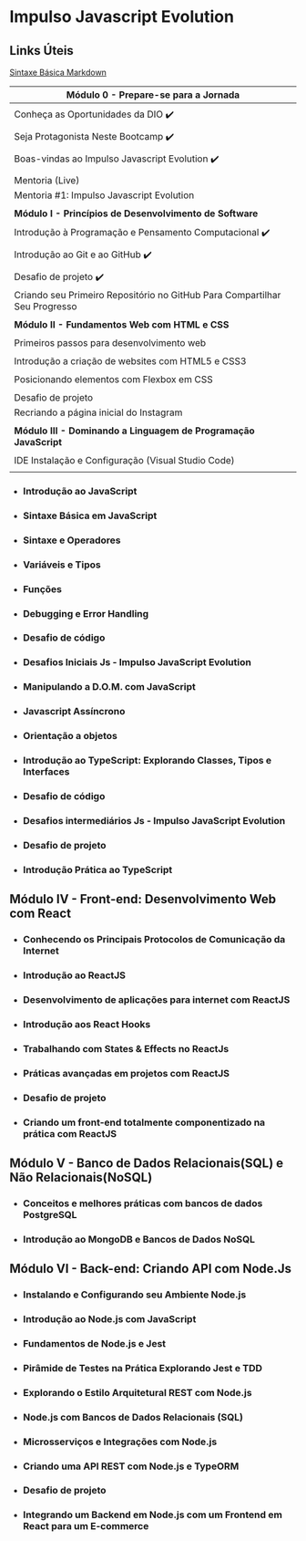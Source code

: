 # Impulso Javascript Evolution

## Links Úteis
[Sintaxe Básica Markdown](https://www.markdownguide.org/)


|**Módulo 0 - Prepare-se para a Jornada**                                               |
|---------------------------------------------------------------------------------------|
|                                                                                       |
| Conheça as Oportunidades da DIO                                    :heavy_check_mark: |
|                                                                                       |
| Seja Protagonista Neste Bootcamp                                   :heavy_check_mark: |
|                                                                                       |
| Boas-vindas ao Impulso Javascript Evolution                        :heavy_check_mark: |
|                                                                                       |
| Mentoria (Live)                                                                       |
| Mentoria #1: Impulso Javascript Evolution | Aula Inaugural                            |
|                                                                                       |
|**Módulo I - Princípios de Desenvolvimento de Software**                               |
|                                                                                       |
|Introdução à Programação e Pensamento Computacional                 :heavy_check_mark: |
|                                                                                       |
|Introdução ao Git e ao GitHub                                       :heavy_check_mark: |
|                                                                                       |
|Desafio de projeto                                                  :heavy_check_mark: |
|Criando seu Primeiro Repositório no GitHub Para Compartilhar Seu Progresso             |
|                                                                                       |
|**Módulo II - Fundamentos Web com HTML e CSS**                                         |
|                                                                                       |                                                   
|Primeiros passos para desenvolvimento web |
|                                                                                       |
|Introdução a criação de websites com HTML5 e CSS3 |
|                                                                                       |
|Posicionando elementos com Flexbox em CSS|
|                                                                                       |
|Desafio de projeto|
|Recriando a página inicial do Instagram|
|                                                                                       |
|**Módulo III - Dominando a Linguagem de Programação JavaScript**|
||
|IDE Instalação e Configuração (Visual Studio Code)|
||
* ### Introdução ao JavaScript

* ### Sintaxe Básica em JavaScript

* ### Sintaxe e Operadores

* ### Variáveis e Tipos

* ### Funções

* ### Debugging e Error Handling

* ### Desafio de código
* ### Desafios Iniciais Js - Impulso JavaScript Evolution

* ### Manipulando a D.O.M. com JavaScript

* ### Javascript Assíncrono

* ### Orientação a objetos

* ### Introdução ao TypeScript: Explorando Classes, Tipos e Interfaces

* ### Desafio de código
* ### Desafios intermediários Js - Impulso JavaScript Evolution

* ### Desafio de projeto
* ### Introdução Prática ao TypeScript

## Módulo IV - Front-end: Desenvolvimento Web com React

* ### Conhecendo os Principais Protocolos de Comunicação da Internet

* ### Introdução ao ReactJS

* ### Desenvolvimento de aplicações para internet com ReactJS

* ### Introdução aos React Hooks

* ### Trabalhando com States & Effects no ReactJs

* ### Práticas avançadas em projetos com ReactJS

* ### Desafio de projeto
* ### Criando um front-end totalmente componentizado na prática com ReactJS

## Módulo V - Banco de Dados Relacionais(SQL) e Não Relacionais(NoSQL)

* ### Conceitos e melhores práticas com bancos de dados PostgreSQL

* ### Introdução ao MongoDB e Bancos de Dados NoSQL

## Módulo VI - Back-end: Criando API com Node.Js

* ### Instalando e Configurando seu Ambiente Node.js

* ### Introdução ao Node.js com JavaScript

* ### Fundamentos de Node.js e Jest

* ### Pirâmide de Testes na Prática Explorando Jest e TDD

* ### Explorando o Estilo Arquitetural REST com Node.js

* ### Node.js com Bancos de Dados Relacionais (SQL)

* ### Microsserviços e Integrações com Node.js

* ### Criando uma API REST com Node.js e TypeORM

* ### Desafio de projeto
* ### Integrando um Backend em Node.js com um Frontend em React para um E-commerce
